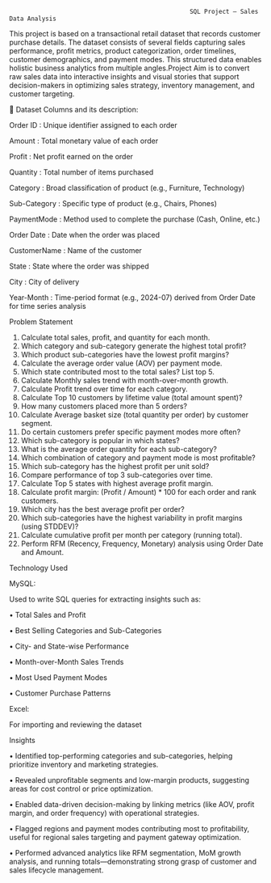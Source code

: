                                                       SQL Project – Sales Data Analysis

This project is based on a transactional retail dataset that records customer purchase details. The dataset consists of several fields capturing sales performance, profit metrics, product categorization, order timelines, customer demographics, and payment modes. This structured data enables holistic business analytics from multiple angles.Project Aim is to convert raw sales data into interactive insights and visual stories that support decision-makers in optimizing sales strategy, inventory management, and customer targeting.

📌 Dataset Columns and its description:

Order ID  :  Unique identifier assigned to each order

Amount  :  Total monetary value of each order

Profit  :  Net profit earned on the order

Quantity  :  Total number of items purchased

Category  :  Broad classification of product (e.g., Furniture, Technology)

Sub-Category  :  Specific type of product (e.g., Chairs, Phones)

PaymentMode  :  Method used to complete the purchase (Cash, Online, etc.)

Order Date  :  Date when the order was placed

CustomerName  :  Name of the customer

State  :  State where the order was shipped

City  :  City of delivery

Year-Month  :  Time-period format (e.g., 2024-07) derived from Order Date for time series analysis


  Problem Statement
                             
1.	Calculate total sales, profit, and quantity for each month.
2.	Which category and sub-category generate the highest total profit?
3.	Which product sub-categories have the lowest profit margins?
4.	Calculate the average order value (AOV) per payment mode.
5.	Which state contributed most to the total sales? List top 5.
6.	Calculate Monthly sales trend with month-over-month growth.
7.	Calculate Profit trend over time for each category.
8.	Calculate Top 10 customers by lifetime value (total amount spent)?
9.	How many customers placed more than 5 orders?
10.	Calculate Average basket size (total quantity per order) by customer segment.
11.	Do certain customers prefer specific payment modes more often?
12.	Which sub-category is popular in which states?
13.	What is the average order quantity for each sub-category?
14.	Which combination of category and payment mode is most profitable?
15.	Which sub-category has the highest profit per unit sold?
16.	Compare performance of top 3 sub-categories over time.
17.	Calculate Top 5 states with highest average profit margin.
18.	Calculate profit margin: (Profit / Amount) * 100 for each order and rank customers.
19.	Which city has the best average profit per order?
20.	Which sub-categories have the highest variability in profit margins (using STDDEV)?
21.	Calculate cumulative profit per month per category (running total).
22.	Perform RFM (Recency, Frequency, Monetary) analysis using Order Date and Amount.
                    
  Technology Used

MySQL:

Used to write SQL queries for extracting insights such as:

•	Total Sales and Profit

•	Best Selling Categories and Sub-Categories

•	City- and State-wise Performance

•	Month-over-Month Sales Trends

•	Most Used Payment Modes

•	Customer Purchase Patterns

Excel:

For importing and reviewing the dataset
 
  Insights
                     
•	Identified top-performing categories and sub-categories, helping prioritize inventory and marketing strategies.

•	Revealed unprofitable segments and low-margin products, suggesting areas for cost control or price optimization.

•	Enabled data-driven decision-making by linking metrics (like AOV, profit margin, and order frequency) with operational strategies.

•	Flagged regions and payment modes contributing most to profitability, useful for regional sales targeting and payment gateway optimization.

•	Performed advanced analytics like RFM segmentation, MoM growth analysis, and running totals—demonstrating strong grasp of customer and sales lifecycle management.












